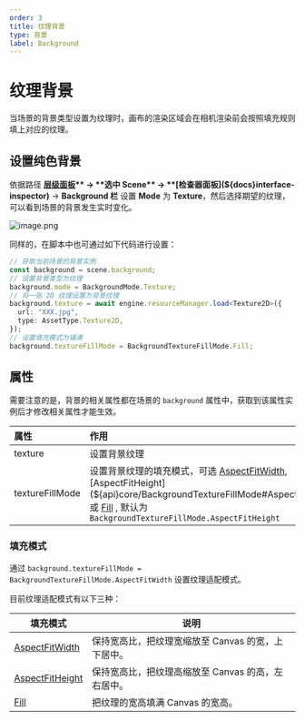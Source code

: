 ```yaml
---
order: 3
title: 纹理背景
type: 背景
label: Background
---
```


# 纹理背景

当场景的背景类型设置为纹理时，画布的渲染区域会在相机渲染前会按照填充规则填上对应的纹理。

## 设置纯色背景

依据路径 **[层级面板](${docs}interface-hierarchy)** -> **选中 Scene** -> **[检查器面板](${docs}interface-inspector)** -> **Background 栏** 设置 **Mode** 为 **Texture**，然后选择期望的纹理，可以看到场景的背景发生实时变化。

![image.png](https://mdn.alipayobjects.com/huamei_yo47yq/afts/img/A*OXSrT4hENVsAAAAAAAAAAAAADhuCAQ/original)

同样的，在脚本中也可通过如下代码进行设置：

```typescript
// 获取当前场景的背景实例
const background = scene.background;
// 设置背景类型为纹理
background.mode = BackgroundMode.Texture;
// 将一张 2D 纹理设置为背景纹理
background.texture = await engine.resourceManager.load<Texture2D>({
  url: "XXX.jpg",
  type: AssetType.Texture2D,
});
// 设置填充模式为铺满
background.textureFillMode = BackgroundTextureFillMode.Fill;
```

## 属性

需要注意的是，背景的相关属性都在场景的 `background` 属性中，获取到该属性实例后才修改相关属性才能生效。

| 属性            | 作用                                                                                                                                                                                                                                                                                  |
| :-------------- | :------------------------------------------------------------------------------------------------------------------------------------------------------------------------------------------------------------------------------------------------------------------------------------ |
| texture         | 设置背景纹理                                                                                                                                                                                                                                                                          |
| textureFillMode | 设置背景纹理的填充模式，可选 [AspectFitWidth](${api}core/BackgroundTextureFillMode#AspectFitWidth), [AspectFitHeight](${api}core/BackgroundTextureFillMode#AspectFitHeight) 或 [Fill](${api}core/BackgroundTextureFillMode#Fill) , 默认为 `BackgroundTextureFillMode.AspectFitHeight` |

### 填充模式

通过 `background.textureFillMode = BackgroundTextureFillMode.AspectFitWidth` 设置纹理适配模式。

目前纹理适配模式有以下三种：

| 填充模式                                                                | 说明                                               |
| ----------------------------------------------------------------------- | -------------------------------------------------- |
| [AspectFitWidth](${api}core/BackgroundTextureFillMode#AspectFitWidth)   | 保持宽高比，把纹理宽缩放至 Canvas 的宽，上下居中。 |
| [AspectFitHeight](${api}core/BackgroundTextureFillMode#AspectFitHeight) | 保持宽高比，把纹理高缩放至 Canvas 的高，左右居中。 |
| [Fill](${api}core/BackgroundTextureFillMode#Fill)                       | 把纹理的宽高填满 Canvas 的宽高。                   |
